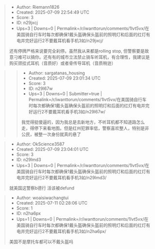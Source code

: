 > - Author: Riemann1826
> - Created: 2025-07-09 22:54:49 UTC
> - Score: 3
> - ID: n29jxcj
> - Ups=3 | Downs=0 | Permalink=/r/iwanttorun/comments/1lvt5vx/在美国骑自行车时每次都确保1戴头盔确保头盔前的照明灯和后面的红灯有电并完好运行2不要戴耳机看手机3如/n29jxcj/
>
> 还有停牌严格来说要完全刹停。虽然我从来都是rolling stop, 但警察要是故意刁难可以搞你。还有有的城市立法禁止骑车听耳机，有合理性，我建议是购买颈挂式耳机（音质好）或者骨传导耳机（音质稍逊）

>> - Author: sargatanas_housing
>> - Created: 2025-07-09 23:01:34 UTC
>> - Score: 3
>> - ID: n29l67w
>> - Ups=3 | Downs=0 | Submitter=true | Permalink=/r/iwanttorun/comments/1lvt5vx/在美国骑自行车时每次都确保1戴头盔确保头盔前的照明灯和后面的红灯有电并完好运行2不要戴耳机看手机3如/n29l67w/
>>
>> 我觉得挺傻逼的，因为我总是去新地方，不听耳机都不知道路怎么走，得停下来看地图。但是红州犯罪率低，警察喜欢整人，特别是非公民，被整一次身份就真的悬了

> - Author: OkScience3587
> - Created: 2025-07-09 23:04:01 UTC
> - Score: 3
> - ID: n29lmd3
> - Ups=3 | Downs=0 | Permalink=/r/iwanttorun/comments/1lvt5vx/在美国骑自行车时每次都确保1戴头盔确保头盔前的照明灯和后面的红灯有电并完好运行2不要戴耳机看手机3如/n29lmd3/
>
> 就美国这警察b德行 活该被defund

> - Author: woaisiwachangtui
> - Created: 2025-07-11 02:28:06 UTC
> - Score: 1
> - ID: n2ha6px
> - Ups=1 | Downs=0 | Permalink=/r/iwanttorun/comments/1lvt5vx/在美国骑自行车时每次都确保1戴头盔确保头盔前的照明灯和后面的红灯有电并完好运行2不要戴耳机看手机3如/n2ha6px/
>
> 美国不是摩托车都可以不戴头盔吗

